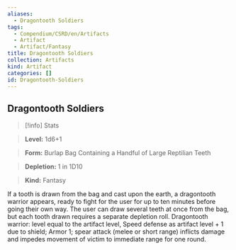 ```yaml
---
aliases:
  - Dragontooth Soldiers
tags:
  - Compendium/CSRD/en/Artifacts
  - Artifact
  - Artifact/Fantasy
title: Dragontooth Soldiers
collection: Artifacts
kind: Artifact
categories: []
id: Dragontooth-Soldiers
---
```

## Dragontooth Soldiers    
>[!info] Stats    
> **Level:** 1d6+1    
> **Form:** Burlap Bag Containing a Handful of Large Reptilian Teeth    
> **Depletion:** 1 in 1D10    
> **Kind:** Fantasy  
    
If a tooth is drawn from the bag and cast upon the earth, a dragontooth warrior appears, ready to fight for the user for up to ten minutes before going their own way. The user can draw several teeth at once from the bag, but each tooth drawn requires a separate depletion roll. Dragontooth warrior: level equal to the artifact level, Speed defense as artifact level + 1 due to shield; Armor 1; spear attack (melee or short range) inflicts damage and impedes movement of victim to immediate range for one round.

